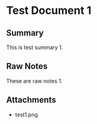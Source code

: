 # Test Document 1

## Summary
This is test summary 1.

## Raw Notes
These are raw notes 1.

## Attachments
- test1.png
